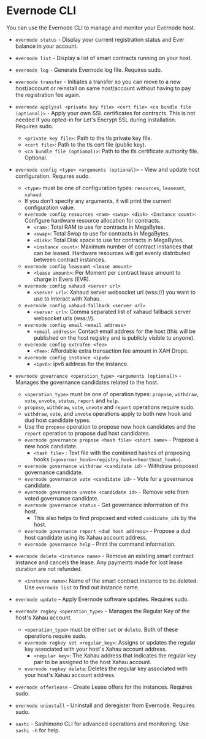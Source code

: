 # Evernode CLI

You can use the Evernode CLI to manage and monitor your Evernode host.

- `evernode status` - Display your current registration status and Ever balance in your account.
- `evernode list` - Display a list of smart contracts running on your host.
- `evernode log` - Generate Evernode log file. Requires sudo.
- `evernode transfer` - Initiates a transfer so you can move to a new host/account or reinstall on same host/account without having to pay the registration fee again.
- `evernode applyssl <private key file> <cert file> <ca bundle file (optional)>` - Apply your own SSL certificates for contracts. This is not needed if you opted-in for Let's Encrypt SSL during installation. Requires sudo.
    - `<private key file>`: Path to the tls private key file.
    - `<cert file>`: Path to the tls cert file (public key).
    - `<ca bundle file (optional)>`: Path to the tls certificate authority file. Optional.
- `evernode config <type> <arguments (optional)>` - View and update host configuration. Requires sudo.
    - `<type>` must be one of configuration types: `resources`, `leaseamt`, `xahaud`.
    - If you don't specify any arguments, it will print the current configuration value.
    - `evernode config resources <ram> <swap> <disk> <Instance count>`: Configure hardware resource allocation for contracts.
        - `<ram>`: Total RAM to use for contracts in MegaBytes.
        - `<swap>`: Total Swap to use for contracts in MegaBytes.
        - `<disk>`: Total Disk space to use for contracts in MegaBytes.
        - `<instance count>`: Maximum number of contract instances that can be leased. Hardware resources will get evenly distributed between contract instances.
    - `evernode config leaseamt <lease amount>`
        - `<lease amount>`: Per Moment per contract lease amount to charge in Evers (EVR).
    - `evernode config xahaud <server url>`
        - `<server url>`: Xahaud server websocket url (wss://) you want to use to interact with Xahau.
    - `evernode config xahaud-fallback <server url>`
        - `<server url>`: Comma separated list of xahaud fallback server websocket urls (wss://).
    - `evernode config email <email address>`
        - `<email address>`: Contact email address for the host (this will be published on the host registry and is publicly visible to anyone).
    - `evernode config extrafee <fee>`
        - `<fee>`: Affordable extra transaction fee amount in XAH Drops.
    - `evernode config instance <ipv6>`
        - `<ipv6>`: ipv6 address for the instance.
- `evernode governance <operation_type> <arguments (optional)>` - Manages the governance candidates related to the host.
    - `<operation_type>` must be one of operation types: `propose`, `withdraw`, `vote`, `unvote`, `status`, `report` and `help`.
    - `propose`, `withdraw`, `vote`, `unvote` and `report` operations require sudo.
    - `withdraw`, `vote`, and `unvote` operations apply to both new hook and dud host candidate types. 
    - Use the `propose` operation to propose new hook candidates and the `report` operation to propose dud host candidates.
    - `evernode governance propose <hash file> <short name>` - Propose a new hook candidate.
      - `<hash file>` : Text file with the combined hashes of proposing hooks (`<governor_hook><registry_hook><heartbeat_hook>`).
    - `evernode governance withdraw <candidate id>` - Withdraw proposed governance candidate.
    - `evernode governance vote <candidate id>` - Vote for a governance candidate.
    - `evernode governance unvote <candidate id>` - Remove vote from voted governance candidate.
    - `evernode governance status` - Get governance information of the host.
      - This also helps to find proposed and voted `candidate_id`s by the host.
    - `evernode governance report <dud host address>` - Propose a dud host candidate using its Xahau account address. 
    - `evernode governance help` - Print the command information.

- `evernode delete <instance name>` - Remove an existing smart contract instance and cancels the lease. Any payments made for lost lease duration are not refunded.
    - `<instance name>`: Name of the smart contract instance to be deleted. Use `evernode list` to find out instance name.
- `evernode update` - Apply Evernode software updates. Requires sudo.
- `evernode regkey <operation_type>` - Manages the Regular Key of the host's Xahau account.
    - `<operation_type>` must be either `set` or `delete`. Both of these operations require sudo.
    - `evernode regkey set <regular_key>`: Assigns or updates the regular key associated with your host's Xahau account address.
        - `<regular key>`: The Xahau address that indicates the regular key pair to be assigned to the host Xahau account.
    - `evernode regkey delete`: Deletes the regular key associated with your host's Xahau account address.
- `evernode offerlease` - Create Lease offers for the instances. Requires sudo.
- `evernode uninstall` - Uninstall and deregister from Evernode. Requires sudo.
- `sashi` - Sashimono CLI for advanced operations and monitoring. Use `sashi -h` for help.
